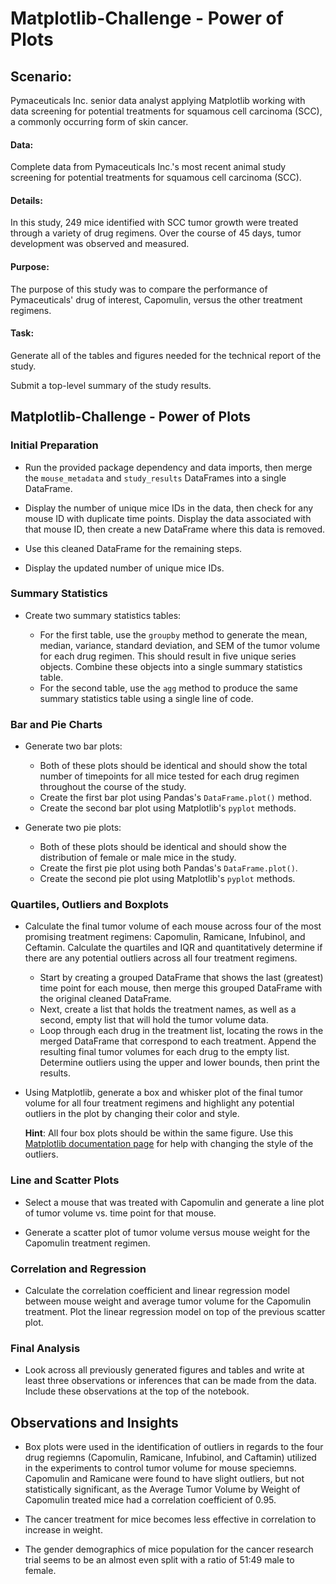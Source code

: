 # Matplotlib-Challenge - Power of Plots

## Scenario:
Pymaceuticals Inc. senior data analyst applying Matplotlib working with data screening for potential treatments for squamous cell carcinoma (SCC), a commonly occurring form of skin cancer.

#### Data:
Complete data from Pymaceuticals Inc.'s most recent animal study screening for potential treatments for squamous cell carcinoma (SCC). 

#### Details:
In this study, 249 mice identified with SCC tumor growth were treated through a variety of drug regimens. Over the course of 45 days, tumor development was observed and measured. 

#### Purpose:
The purpose of this study was to compare the performance of Pymaceuticals' drug of interest, Capomulin, versus the other treatment regimens.

#### Task:
Generate all of the tables and figures needed for the technical report of the study.

Submit a top-level summary of the study results.

## Matplotlib-Challenge - Power of Plots
### Initial Preparation

* Run the provided package dependency and data imports, then merge the `mouse_metadata` and `study_results` DataFrames into a single DataFrame.

* Display the number of unique mice IDs in the data, then check for any mouse ID with duplicate time points. Display the data associated with that mouse ID, then create a new DataFrame where this data is removed. 

* Use this cleaned DataFrame for the remaining steps.

* Display the updated number of unique mice IDs.

### Summary Statistics

* Create two summary statistics tables:

    * For the first table, use the `groupby` method to generate the mean, median, variance, standard deviation, and SEM of the tumor volume for each drug regimen. This should result in five unique series objects. Combine these objects into a single summary statistics table.
    * For the second table, use the `agg` method to produce the same summary statistics table using a single line of code.

### Bar and Pie Charts

* Generate two bar plots:

    * Both of these plots should be identical and should show the total number of timepoints for all mice tested for each drug regimen throughout the course of the study.
    * Create the first bar plot using Pandas's `DataFrame.plot()` method.
    * Create the second bar plot using Matplotlib's `pyplot` methods.

* Generate two pie plots:

    * Both of these plots should be identical and should show the distribution of female or male mice in the study.
    * Create the first pie plot using both Pandas's `DataFrame.plot()`.
    * Create the second pie plot using Matplotlib's `pyplot` methods.

### Quartiles, Outliers and Boxplots

* Calculate the final tumor volume of each mouse across four of the most promising treatment regimens: Capomulin, Ramicane, Infubinol, and Ceftamin. Calculate the quartiles and IQR and quantitatively determine if there are any potential outliers across all four treatment regimens.

    * Start by creating a grouped DataFrame that shows the last (greatest) time point for each mouse, then merge this grouped DataFrame with the original cleaned DataFrame.
    * Next, create a list that holds the treatment names, as well as a second, empty list that will hold the tumor volume data.
    * Loop through each drug in the treatment list, locating the rows in the merged DataFrame that correspond to each treatment. Append the resulting final tumor volumes for each drug to the empty list. Determine outliers using the upper and lower bounds, then print the results.
    
* Using Matplotlib, generate a box and whisker plot of the final tumor volume for all four treatment regimens and highlight any potential outliers in the plot by changing their color and style.

  **Hint**: All four box plots should be within the same figure. Use this [Matplotlib documentation page](https://matplotlib.org/gallery/pyplots/boxplot_demo_pyplot.html#sphx-glr-gallery-pyplots-boxplot-demo-pyplot-py) for help with changing the style of the outliers.

### Line and Scatter Plots

* Select a mouse that was treated with Capomulin and generate a line plot of tumor volume vs. time point for that mouse.

* Generate a scatter plot of tumor volume versus mouse weight for the Capomulin treatment regimen.

### Correlation and Regression

* Calculate the correlation coefficient and linear regression model between mouse weight and average tumor volume for the Capomulin treatment. Plot the linear regression model on top of the previous scatter plot.

### Final Analysis

* Look across all previously generated figures and tables and write at least three observations or inferences that can be made from the data. Include these observations at the top of the notebook.

## Observations and Insights 

* Box plots were used in the identification of outliers in regards to the four drug regiemns (Capomulin, Ramicane, Infubinol, and Caftamin) utilized in the experiments to control tumor volume for mouse speciemns. Capomulin and Ramicane were found to have slight outliers, but not statistically significant, as the Average Tumor Volume by Weight of Capomulin treated mice had a correlation coefficient of 0.95. 

* The cancer treatment for mice becomes less effective in correlation to  increase  in weight. 

* The gender demographics of mice population for the cancer research trial seems to be an almost even split with a ratio of 51:49 male to female.  




